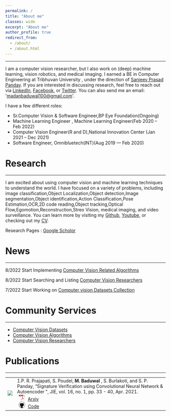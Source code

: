 ```yaml
---
permalink: /
title: "About me"
classes: wide
excerpt: "About me"
author_profile: true
redirect_from: 
  - /about/
  - /about.html
---
```

------------
I am a computer vision researcher, but I also work on (deep) machine learning, vision robotics, and medical imaging. I earned a BE in Computer Engineering at Tribhuvan University , under the direction of [Sanjeev Prasad Panday](https://scholar.google.com/citations?user=oTWWLT8AAAAJ&hl=en). If you are interested in discussing research, feel free to reach out via [LinkedIn](https://www.linkedin.com/in/madan-baduwal-a688bb186/), [Facebook](https://www.facebook.com/www.madan.baduwal.1), or [Twitter](https://twitter.com/MadanBaduwal1). You can also send me an email: 'madanbaduwal100@gmail.com'.

I have a few different roles:

* Sr.Computer Vision & Software Engineer,BP Eye Foundation(Ongoing)
* Machine Learning Engineer , Machine Learning Engineer(Feb 2020 – Feb 2022)
* Computer Vision Engineer(R and D),National Innovation Center  (Jan 2021 – Dec 2021)
* Software Engineer, Omnibluetech(INT)(Aug 2019 — Feb 2020)

# Research 
------------
I am excited about using computer vision and machine learning techniques to understand the world. I have focused on a variety of problems, including image classification,Object Localization,Object detection,Image segmentation,Object identification,Action Classification,Pose Estimation,OCR,2D code reading,Object tracking,Optical Flow,Egomotion,Reconstruction,Streo Vision, medical imaging, and video surveillance. You can learn more by visiting my [Github](https://github.com/MadanBaduwal), [Youtube](https://www.youtube.com/channel/UCnJhPtjZJHtSvYgviEBJImA), or checking out my [CV](https://madanbaduwal.github.io/cv/).

  Research Pages : [Google Scholor](https://scholar.google.com/citations?user=mIEdm2IAAAAJ&hl=en)

# News
------------
8/2022 Start Implementing [Computer Vision Related Algorithms](https://madanbaduwal.github.io/cv-algorithms/)

8/2022 Start Searching and Listing [Computer Vision Researchers](https://madanbaduwal.github.io/people-in-computer-vision/) 

7/2022 Start Working on [Computer vision Datasets Collection](https://madanbaduwal.github.io/computer-vision-datasets)


# Community Services
------------
* [Computer Vision Datasets](https://madanbaduwal.github.io/computer-vision-datasets)
* [Computer Vision Algorithms](https://madanbaduwal.github.io/cv-algorithms/)
* [Computer Vision Researchers](https://madanbaduwal.github.io/people-in-computer-vision/) 


# Publications
------------
<table style="border: none; border-collapse: collapse;" border="0">

<tr style="border-collapse: separate; border-spacing:30em;">
  <td style="border-collapse: collapse; border: none;">
    <img src="https://raw.githubusercontent.com/MadanBaduwal/MadanBaduwal.github.io/main/images/publications/1.View-of-Signature-Verification-using-Convolutional-Neural-Network-Autoencoder.png" width="800" />
  </td>
  <td style="border-collapse: collapse; border: none;">
    1.P. R. Prajapati, S. Poudel,<b> M. Baduwal </b>, S. Burlakoti, and S. P. Panday, “Signature Verification using Convolutional Neural Network & Autoencoder ”, JIE, vol. 16, no. 1, pp. 33 - 40, Apr. 2021.<br>
    <img src="https://raw.githubusercontent.com/mingsun-tse/mingsun-tse.github.io/master/images/pdf_icon.png" width="20" height="20" hspace="5">
    <span><a href="https://tuta.pcampus.edu.np/journal/index.php/jie/article/view/16-01-05/fulltext-160105">Arxiv</a></span><br>
    <img src="https://raw.githubusercontent.com/mingsun-tse/mingsun-tse.github.io/master/images/github_icon.png" width="20" height="20" hspace="5">
    <span><a href="https://github.com/MadanBaduwal/hastakshar">Code</a></span><br>
  </td>
</tr>

